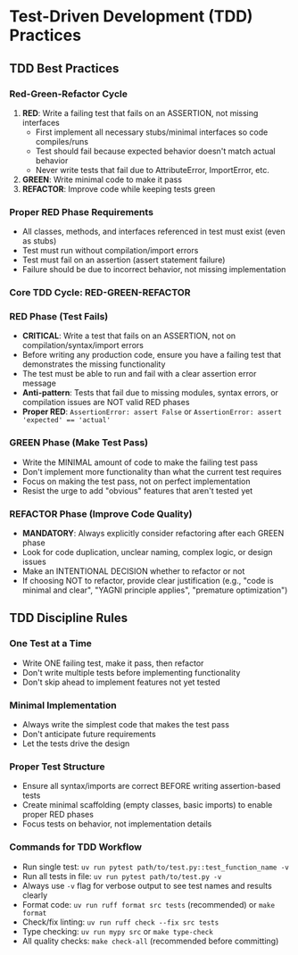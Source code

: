 # Test-Driven Development (TDD) Practices

## TDD Best Practices

### Red-Green-Refactor Cycle
1. **RED**: Write a failing test that fails on an ASSERTION, not missing interfaces
   - First implement all necessary stubs/minimal interfaces so code compiles/runs
   - Test should fail because expected behavior doesn't match actual behavior
   - Never write tests that fail due to AttributeError, ImportError, etc.
2. **GREEN**: Write minimal code to make it pass
3. **REFACTOR**: Improve code while keeping tests green

### Proper RED Phase Requirements
- All classes, methods, and interfaces referenced in test must exist (even as stubs)
- Test must run without compilation/import errors
- Test must fail on an assertion (assert statement failure)
- Failure should be due to incorrect behavior, not missing implementation

### Core TDD Cycle: RED-GREEN-REFACTOR

### RED Phase (Test Fails)
- **CRITICAL**: Write a test that fails on an ASSERTION, not on compilation/syntax/import errors
- Before writing any production code, ensure you have a failing test that demonstrates the missing functionality
- The test must be able to run and fail with a clear assertion error message
- **Anti-pattern**: Tests that fail due to missing modules, syntax errors, or compilation issues are NOT valid RED phases
- **Proper RED**: `AssertionError: assert False` or `AssertionError: assert 'expected' == 'actual'`

### GREEN Phase (Make Test Pass)
- Write the MINIMAL amount of code to make the failing test pass
- Don't implement more functionality than what the current test requires
- Focus on making the test pass, not on perfect implementation
- Resist the urge to add "obvious" features that aren't tested yet

### REFACTOR Phase (Improve Code Quality)
- **MANDATORY**: Always explicitly consider refactoring after each GREEN phase
- Look for code duplication, unclear naming, complex logic, or design issues
- Make an INTENTIONAL DECISION whether to refactor or not
- If choosing NOT to refactor, provide clear justification (e.g., "code is minimal and clear", "YAGNI principle applies", "premature optimization")

## TDD Discipline Rules

### One Test at a Time
- Write ONE failing test, make it pass, then refactor
- Don't write multiple tests before implementing functionality
- Don't skip ahead to implement features not yet tested

### Minimal Implementation
- Always write the simplest code that makes the test pass
- Don't anticipate future requirements
- Let the tests drive the design

### Proper Test Structure
- Ensure all syntax/imports are correct BEFORE writing assertion-based tests
- Create minimal scaffolding (empty classes, basic imports) to enable proper RED phases
- Focus tests on behavior, not implementation details

### Commands for TDD Workflow

- Run single test: `uv run pytest path/to/test.py::test_function_name -v`
- Run all tests in file: `uv run pytest path/to/test.py -v`
- Always use `-v` flag for verbose output to see test names and results clearly
- Format code: `uv run ruff format src tests` (recommended) or `make format`
- Check/fix linting: `uv run ruff check --fix src tests`
- Type checking: `uv run mypy src` or `make type-check`
- All quality checks: `make check-all` (recommended before committing)